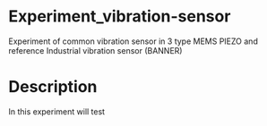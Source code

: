 # Experiment_vibration-sensor
 Experiment of common vibration sensor in 3 type MEMS PIEZO and reference Industrial vibration sensor (BANNER)

# Description
In this experiment will test 